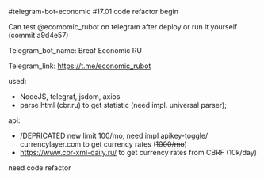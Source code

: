 #telegram-bot-economic
#17.01  code refactor begin


Can test @ecomomic_rubot on telegram after deploy or run it yourself (commit a9d4e57)

Telegram_bot_name: Breaf Economic RU

Telegram_link: https://t.me/economic_rubot


used:
- NodeJS, telegraf, jsdom, axios
- parse html (cbr.ru) to get statistic (need impl. universal parser);

api:
- /DEPRICATED new limit 100/mo, need impl apikey-toggle/ currencylayer.com to get currency rates (~~1000/mo~~)
- https://www.cbr-xml-daily.ru/ to get currency rates from CBRF (10k/day)

need code refactor